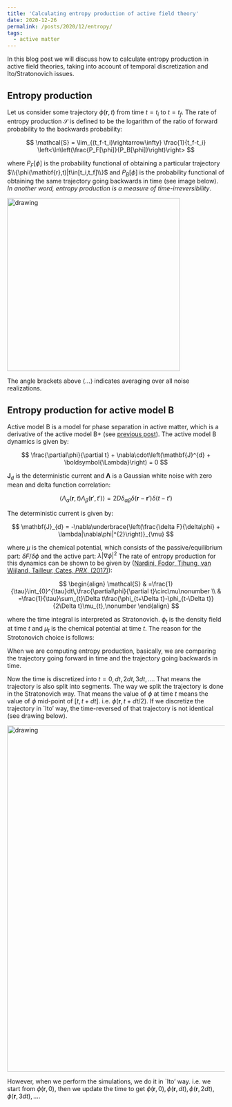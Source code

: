 ```yaml
---
title: 'Calculating entropy production of active field theory'
date: 2020-12-26
permalink: /posts/2020/12/entropy/
tags:
  - active matter
---
```


In this blog post we will discuss how to calculate entropy production in active field theories, taking into account of temporal discretization and Ito/Stratonovich issues.

## Entropy production

Let us consider some trajectory $\phi(\mathbf{r},t)$ from time $t = t_i$ to $t = t_f$. The rate of entropy production $\mathcal{S}$ is defined to be the logarithm of the ratio of forward probability to the backwards probability:

$$ \mathcal{S} = \lim_{(t_f-t_i)\rightarrow\infty} \frac{1}{t_f-t_i} \left<\ln\left(\frac{P_F[\phi]}{P_B[\phi]}\right)\right> $$

where $P_F[\phi]$ is the probability functional of obtaining a particular trajectory $\\{\phi(\mathbf{r},t)|t\in[t_i,t_f]\\}$
and $P_B[\phi]$ is the probability functional of obtaining the same trajectory going backwards in time (see image below). 
_In another word, entropy production is a measure of time-irreversibility_.

<img src="https://elsentjhung.github.io/images/irreversibility2.jpg" alt="drawing" width="400"/>

The angle brackets above $\left<\dots\right>$ indicates averaging over all noise realizations.

## Entropy production for active model B

Active model B is a model for phase separation in active matter, which is a derivative of the active model B+ (see [previous post]). 
The active model B dynamics is given by:

$$ \frac{\partial\phi}{\partial t} + \nabla\cdot\left(\mathbf{J}^{d} + \boldsymbol{\Lambda}\right) = 0 $$

$\mathbf{J}_d$ is the deterministic current and $\boldsymbol{\Lambda}$ is a Gaussian white noise with zero mean and delta function correlation:

$$ \left<\Lambda_\alpha(\mathbf{r},t)\Lambda_\beta(\mathbf{r}',t')\right> = 2D\delta_{\alpha\beta}\delta(\mathbf{r}-\mathbf{r}')\delta(t-t') $$

The deterministic current is given by:

$$ \mathbf{J}_{d} = -\nabla\underbrace{\left(\frac{\delta F}{\delta\phi} + \lambda|\nabla\phi|^{2}\right)}_{\mu} $$

where $\mu$ is the chemical potential, which consists of the passive/equilibrium part: $\delta F/\delta\phi$ and the active part: $\lambda|\nabla\phi|^2$
The rate of entropy production for this dynamics can be shown to be given by ([Nardini, Fodor, Tjhung, van Wijland, Tailleur, Cates, _PRX_, (2017)]):

$$ \begin{align}
\mathcal{S} & =\frac{1}{\tau}\int_{0}^{\tau}dt\,\frac{\partial\phi}{\partial t}\circ\mu\nonumber \\
 & =\frac{1}{\tau}\sum_{t}\Delta t\frac{\phi_{t+\Delta t}-\phi_{t-\Delta t}}{2\Delta t}\mu_{t},\nonumber
\end{align} $$

where the time integral is interpreted as Stratonovich. $\phi_t$ is the density field at time $t$ and $\mu_t$ is the chemical potential at time $t$. The reason for the Strotonovich choice is follows:

When we are computing entropy production, basically, we are comparing the trajectory going forward in time and the trajectory going backwards in time.

Now the time is discretized into $t = 0, dt, 2dt, 3dt, \dots$. That means the trajectory is also split into segments. 
The way we split the trajectory is done in the Stratonovich way. 
That means the value of $\phi$ at time $t$ means the value of $\phi$ mid-point of $[t, t+dt]$. i.e. $\phi(\mathbf{r},t+dt/2)$. 
If we discretize the trajectory in `Ito’ way, the time-reversed of that trajectory is not identical (see drawing below).

<img src="https://elsentjhung.github.io/images/ito-trajectory.jpg" alt="drawing" width="800"/>

However, when we perform the simulations, we do it in `Ito’ way. i.e. we start from $\phi(\mathbf{r},0)$, then we update the time to get $\phi(\mathbf{r},0), \phi(\mathbf{r},dt), \phi(\mathbf{r},2dt), \phi(\mathbf{r},3dt), \dots$. 

[previous post]: https://elsentjhung.github.io/posts/2019/04/active/
[Nardini, Fodor, Tjhung, van Wijland, Tailleur, Cates, _PRX_, (2017)]: https://journals.aps.org/prx/abstract/10.1103/PhysRevX.7.021007
[Pooley, Furtado, _PRE_, (2007)]: https://journals.aps.org/pre/abstract/10.1103/PhysRevE.77.046702

